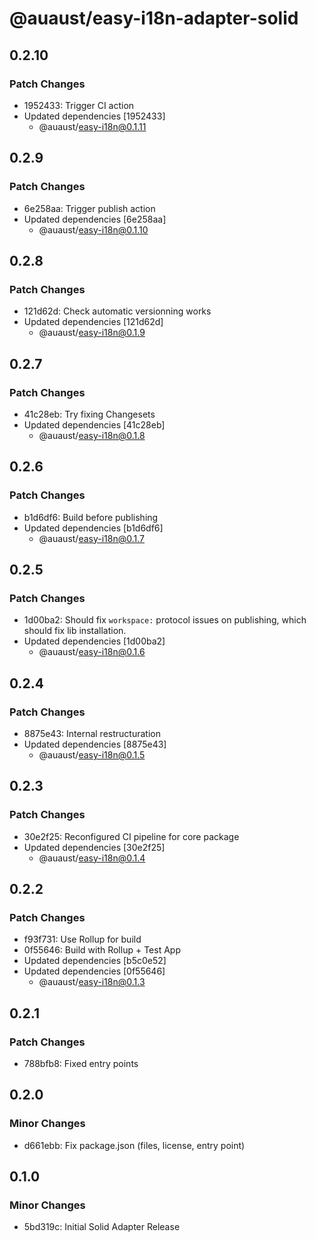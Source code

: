 # @auaust/easy-i18n-adapter-solid

## 0.2.10

### Patch Changes

- 1952433: Trigger CI action
- Updated dependencies [1952433]
  - @auaust/easy-i18n@0.1.11

## 0.2.9

### Patch Changes

- 6e258aa: Trigger publish action
- Updated dependencies [6e258aa]
  - @auaust/easy-i18n@0.1.10

## 0.2.8

### Patch Changes

- 121d62d: Check automatic versionning works
- Updated dependencies [121d62d]
  - @auaust/easy-i18n@0.1.9

## 0.2.7

### Patch Changes

- 41c28eb: Try fixing Changesets
- Updated dependencies [41c28eb]
  - @auaust/easy-i18n@0.1.8

## 0.2.6

### Patch Changes

- b1d6df6: Build before publishing
- Updated dependencies [b1d6df6]
  - @auaust/easy-i18n@0.1.7

## 0.2.5

### Patch Changes

- 1d00ba2: Should fix `workspace:` protocol issues on publishing, which should fix lib installation.
- Updated dependencies [1d00ba2]
  - @auaust/easy-i18n@0.1.6

## 0.2.4

### Patch Changes

- 8875e43: Internal restructuration
- Updated dependencies [8875e43]
  - @auaust/easy-i18n@0.1.5

## 0.2.3

### Patch Changes

- 30e2f25: Reconfigured CI pipeline for core package
- Updated dependencies [30e2f25]
  - @auaust/easy-i18n@0.1.4

## 0.2.2

### Patch Changes

- f93f731: Use Rollup for build
- 0f55646: Build with Rollup + Test App
- Updated dependencies [b5c0e52]
- Updated dependencies [0f55646]
  - @auaust/easy-i18n@0.1.3

## 0.2.1

### Patch Changes

- 788bfb8: Fixed entry points

## 0.2.0

### Minor Changes

- d661ebb: Fix package.json (files, license, entry point)

## 0.1.0

### Minor Changes

- 5bd319c: Initial Solid Adapter Release
